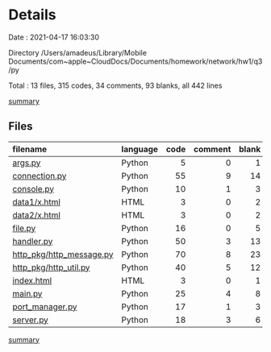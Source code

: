# Details

Date : 2021-04-17 16:03:30

Directory /Users/amadeus/Library/Mobile Documents/com~apple~CloudDocs/Documents/homework/network/hw1/q3/py

Total : 13 files,  315 codes, 34 comments, 93 blanks, all 442 lines

[summary](results.md)

## Files
| filename | language | code | comment | blank | total |
| :--- | :--- | ---: | ---: | ---: | ---: |
| [args.py](/args.py) | Python | 5 | 0 | 1 | 6 |
| [connection.py](/connection.py) | Python | 55 | 9 | 14 | 78 |
| [console.py](/console.py) | Python | 10 | 1 | 3 | 14 |
| [data1/x.html](/data1/x.html) | HTML | 3 | 0 | 2 | 5 |
| [data2/x.html](/data2/x.html) | HTML | 3 | 0 | 2 | 5 |
| [file.py](/file.py) | Python | 16 | 0 | 5 | 21 |
| [handler.py](/handler.py) | Python | 50 | 3 | 13 | 66 |
| [http_pkg/http_message.py](/http_pkg/http_message.py) | Python | 70 | 8 | 23 | 101 |
| [http_pkg/http_util.py](/http_pkg/http_util.py) | Python | 40 | 5 | 12 | 57 |
| [index.html](/index.html) | HTML | 3 | 0 | 1 | 4 |
| [main.py](/main.py) | Python | 25 | 4 | 8 | 37 |
| [port_manager.py](/port_manager.py) | Python | 17 | 1 | 3 | 21 |
| [server.py](/server.py) | Python | 18 | 3 | 6 | 27 |

[summary](results.md)